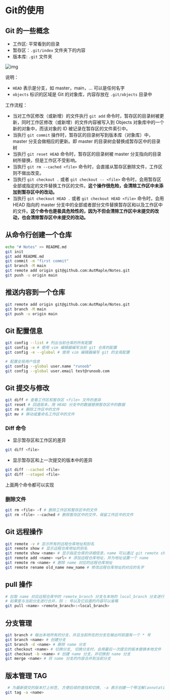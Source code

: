 # Git的使用

## Git 的一些概念

- 工作区: 平常看到的目录
- 暂存区：`.git/index` 文件夹下的内容
- 版本库: `.git` 文件夹

![img](/home/autmaple/Documents/Notes/Attachment/1352126739_7909.jpg)

说明：

- `HEAD` 表示是分支，如 master，main，... 可以是任何名字
- `objects` 标识的区域是 Git 的对象库，内容存放在 `.git/objects` 目录中

工作流程：

- 当对工作区修改（或新增）的文件执行 `git add` 命令时，暂存区的目录树被更新，同时工作区修改（或新增）的文件内容被写入到 Objects 对象库中的一个新的对象中，而该对象的 ID 被记录在暂存区的文件索引中。
- 当执行 `git commit` 操作时，暂存区的目录树写到版本库（对象库）中，master 分支会做相应的更新。即 master 的目录树会替换成暂存区中的目录树
- 当执行 `git reset HEAD` 命令时，暂存区的目录树被 master 分支指向的目录树所替换，但是工作区不受影响。
- 当执行 `git rm --cached <file>` 命令时，会直接从暂存区删除文件，工作区则不做出改变。
- 当执行 `git checkout .` 或者 `git checkout -- <file>` 命令时，会用暂存区全部或指定的文件替换工作区的文件。**这个操作很危险，会清除工作区中未添加到暂存区中的改动。**
- 当执行 `git checkout HEAD .` 或者 `git checkout HEAD <file>` 命令时，会用 HEAD 指向的 master 分支中的全部或者部分文件替换暂存区和以及工作区中的文件。**这个命令也是极具危险性的，因为不但会清除工作区中未提交的改动，也会清除暂存区中未提交的改动。**

## 从命令行创建一个仓库

```bash
echo "# Notes" >> README.md
git init
git add README.md
git commit -m "first commit"
git branch -M main
git remote add origin git@github.com:AutMaple/Notes.git
git push -u origin main
```

## 推送内容到一个仓库

```bash
git remote add origin git@github.com:AutMaple/Notes.git
git branch -M main
git push -u origin main
```

## Git 配置信息

```bash
git config --list # 列出当前仓库的所有配置
git config -e # 使用 vim 编辑器编写当前 git 仓库的配置
git config -e --global # 使用 vim 编辑器编写 git 的全局配置

# 配置全局用户信息
git config --global user.name "runoob"
git config --global user.email test@runoob.com
```

## Git 提交与修改

```bash
git diff # 查看工作区和暂存区 <file> 文件的差异
git reset # 回退版本，用 HEAD 分支中的数据替换暂存区中的数据
git rm # 删除工作区中的文件
git mv # 移动或重命名工作区中的文件
```

### Diff 命令

- 显示暂存区和工作区的差异

```bash
git diff <file>
```

- 显示暂存区和上一次提交的版本中的差异

```bash
git diff --cached <file>
git diff --staged <file>
```

上面两个命令都可以实现

### 删除文件

```bash
git rm <file> -f # 删除工作区和暂存区中的文件
git rm <file> --cached # 删除暂存区中的文件，保留工作区中的文件
```

## Git 远程操作

```bash
git remote -v # 显示所有的远程仓库地址和别名
git remote show # 显示远程仓库地址的别名
git remote show <name> # 显示指定仓库的详细信息，name 可以通过 git remote show 进行查询
git remote add <name> <url> # 添加远程仓库地址，并为地址设置一个 name
git remote rm <name> # 删除 name 对应的远程仓库地址
git remote rename old_name new_name # 修改远程仓库地址的对应的名字
```

## pull 操作

```bash
# 拉取 name 对应远程仓库中的 remote_branch 分支与本地的 local_branch 分支进行合并
# 如果是与当前分支进行合并，则 : 号以及它后面的内容可以省略
git pull <name> <remote_branch>:<local_branch>
```

## 分支管理

```bash
git branch # 输出本地所有的分支，并且当前所在的分支在输出时前面有一个 * 号
git branch <name> # 创建分支
git branch -d <name> # 删除 name 分支
git checkout <name> # 切换分支, 切换分支时，会用最后一次提交的版本替换本地文件
git checkout -b <name> # 创建 name 分支，并切换到 name 分支
git merge <name> # 将 name 分支的内容合并到当前分支
```

## 版本管理 TAG

```bash
 # 为最新提交的版本打上标签, 方便后续的查找和切换, -a 表示创建一个带注解(annotation)的标签
git tag -a <name>
```

